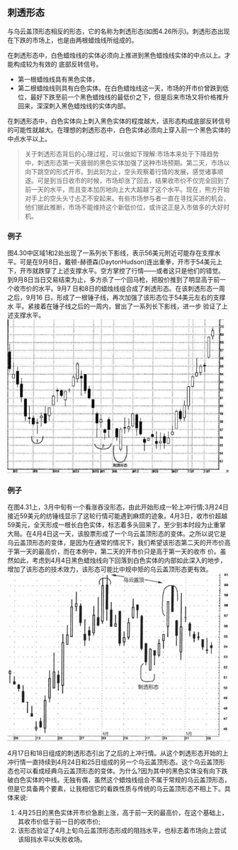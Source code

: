 ## 刺透形态
与乌云盖顶形态相反的形态，它的名称为刺透形态(如图4.26所示)。刺透形态出现在下跌的市场上，也是由两根蜡烛线所组成的。

在刺透形态中，白色蜡烛线的实体必须向上推进到黑色蜡烛线实体的中点以上。才能构成较为有效的 底部反转信号。
* 第一根蜡烛线具有黑色实体，
* 第二根蜡烛线则具有白色实体。在白色蜡烛线这一天，市场的开市价曾跌到低位，最好下跌至前一个黑色蜡烛线的最低价之下，但是后来市场又将价格推升回来，深深刺入黑色蜡烛线的实体内部。

在刺透形态中，白色实体向上刺入黑色实体的程度越大，该形态构成底部反转信号的可能性就越大。在理想的刺透形态中，白色实体必须向上穿入前一个黑色实体的中点水平以上。

>关于刺透形态背后的心理过程，可以做如下理解:市场本来处于下降趋势中，刺透形态第一天疲弱的黑色实体加强了这种市场预期。第二天，市场以向下跳空的形式开市。到此刻为止，空头观察着行情的发展，感觉诸事顺遂。可是到当日收市的时候，市场却涨了回去，结果收市价不仅完全回到了前一天的水平，而且变本加厉地向上大大超越了这个水平。现在，熊方开始对手上的空头头寸忐忑不安起来。有些市场参与者一直在寻找买进的机会，他们据此推断，市场不能维持这个新低价位，或许这正是入市做多的大好时机。

### 例子
图4.30中区域1和2处出现了一系列长下影线，表示56美元附近可能存在支撑水平。可是在9月8日，戴顿-赫德森(DaytonHudson)连出重拳，开市于54美元上下，开市就跌穿了上述支撑水平。空方掌控了行情——或者这只是他们的错觉。<br/>到9月8日当日交易结束为止，多方杀了一个回马枪，把股价推到了明显高于前一个收市价的水平。9月7 日和8日的蜡烛线组合成了刺透形态。在该刺透形态一周之后，9月16 日，形成了一根锤子线，再次加强了该形态位于54美元左右的支撑水 平。紧接着在锤子线之后的一周内，冒出了一系列长下影线，进一步 验证了上述支撑水平。 
![alt text](img/09-刺透形态.png)

### 例子
在图4.31上，3月中旬有一个看涨吞没形态，由此开始形成一轮上冲行情;3月24日接近59美元的纺锤线显示了这轮行情可能遇到麻烦的迹象。4月3日，收市价超越59美元，全天形成一根长白色实体，标志着多头回来了，至少到本时段为止重掌大局。在4月4日这一天，该股票形成了一个乌云盖顶形态的变体。之所以说它是乌云盖顶形态的变体，是因为在通常的情况下，我们希望该形态第二天的开市价高于第一天的最高价，而在本例中，第二天的开市价只是高于第一天的收市 价。虽然如此，考虑到4月4日黑色蜡烛线向下回落到白色实体的内部如此深入的地步，增加了该形态的技术效力，该形态可能比中规中矩的乌云盖顶形态更有效。
![alt text](img/09-刺透形态2.png)

4月17日和18日组成的刺透形态引出了之后的上冲行情。从这个刺透形态开始的上冲行情一直持续到4月24日和25日组成的另一个乌云盖顶形态。这个乌云盖顶形态也可以看成经典乌云盖顶形态的变体。为什么?因为其中的黑色实体没有向下跌破白色实体的中线。无独有偶，虽然这个蜡烛线组合不属于常规的乌云盖顶形态，但是它具备两个要素，让我相信它的看跌性质与传统的乌云盖顶形态不相上下。具体来说:
1. 4月25日的黑色实体开市价急剧上涨，高于前一天的最高价，在这个基础上，其收市价低于前一日的收市价;
2. 该形态验证了4月上旬乌云盖顶形态形成的阻挡水平，也标志着市场向上尝试该阻挡水平以失败收场。
